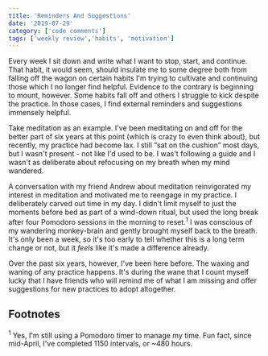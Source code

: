 ```yaml
---
title: 'Reminders And Suggestions'
date: '2019-07-29'
category: ['code comments']
tags: ['weekly review','habits', 'motivation']
---
```

Every week I sit down and write what I want to stop, start, and continue. That habit, it would seem, should insulate me to some degree both from falling off the wagon on certain habits I'm trying to cultivate and continuing those which I no longer find helpful. Evidence to the contrary is beginning to mount, however. Some habits fall off and others I struggle to kick despite the practice. In those cases, I find external reminders and suggestions immensely helpful.

Take meditation as an example. I've been meditating on and off for the better part of six years at this point (which is crazy to even think about), but recently, my practice had become lax. I still “sat on the cushion” most days, but I wasn't present - not like I'd used to be. I was't following a guide and I wasn't as deliberate about refocusing on my breath when my mind wandered.

A conversation with my friend Andrew about meditation reinvigorated my interest in meditation and motivated me to reengage in my practice. I deliberately carved out time in my day. I didn't limit myself to just the moments before bed as part of a wind-down ritual, but used the long break after four Pomodoro sessions in the morning to reset.<sup>1</sup> I was conscious of my wandering monkey-brain and gently brought myself back to the breath.  It's only been a week, so it's too early to tell whether this is a long term change or not, but it _feels_ like it's made a difference already.

Over the past six years, however, I've been here before. The waxing and waning of any practice happens.  It's during the wane that I count myself lucky that I have friends who will remind me of what I am missing and offer suggestions for new practices to adopt altogether.

## Footnotes
<sup>1</sup> Yes, I'm still using a Pomodoro timer to manage my time. Fun fact, since mid-April, I've completed 1150 intervals, or ~480 hours.